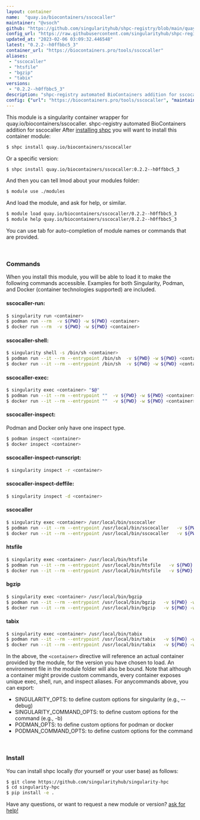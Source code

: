 ```yaml
---
layout: container
name:  "quay.io/biocontainers/sscocaller"
maintainer: "@vsoch"
github: "https://github.com/singularityhub/shpc-registry/blob/main/quay.io/biocontainers/sscocaller/container.yaml"
config_url: "https://raw.githubusercontent.com/singularityhub/shpc-registry/main/quay.io/biocontainers/sscocaller/container.yaml"
updated_at: "2023-02-06 03:09:32.446548"
latest: "0.2.2--h0ffbbc5_3"
container_url: "https://biocontainers.pro/tools/sscocaller"
aliases:
 - "sscocaller"
 - "htsfile"
 - "bgzip"
 - "tabix"
versions:
 - "0.2.2--h0ffbbc5_3"
description: "shpc-registry automated BioContainers addition for sscocaller"
config: {"url": "https://biocontainers.pro/tools/sscocaller", "maintainer": "@vsoch", "description": "shpc-registry automated BioContainers addition for sscocaller", "latest": {"0.2.2--h0ffbbc5_3": "sha256:becafe137af9922b3cb2f3594322b7ab6ebe8e3df2d7aea4bd3f427d222678ef"}, "tags": {"0.2.2--h0ffbbc5_3": "sha256:becafe137af9922b3cb2f3594322b7ab6ebe8e3df2d7aea4bd3f427d222678ef"}, "docker": "quay.io/biocontainers/sscocaller", "aliases": {"sscocaller": "/usr/local/bin/sscocaller", "htsfile": "/usr/local/bin/htsfile", "bgzip": "/usr/local/bin/bgzip", "tabix": "/usr/local/bin/tabix"}}
---
```


This module is a singularity container wrapper for quay.io/biocontainers/sscocaller.
shpc-registry automated BioContainers addition for sscocaller
After [installing shpc](#install) you will want to install this container module:


```bash
$ shpc install quay.io/biocontainers/sscocaller
```

Or a specific version:

```bash
$ shpc install quay.io/biocontainers/sscocaller:0.2.2--h0ffbbc5_3
```

And then you can tell lmod about your modules folder:

```bash
$ module use ./modules
```

And load the module, and ask for help, or similar.

```bash
$ module load quay.io/biocontainers/sscocaller/0.2.2--h0ffbbc5_3
$ module help quay.io/biocontainers/sscocaller/0.2.2--h0ffbbc5_3
```

You can use tab for auto-completion of module names or commands that are provided.

<br>

### Commands

When you install this module, you will be able to load it to make the following commands accessible.
Examples for both Singularity, Podman, and Docker (container technologies supported) are included.

#### sscocaller-run:

```bash
$ singularity run <container>
$ podman run --rm  -v ${PWD} -w ${PWD} <container>
$ docker run --rm  -v ${PWD} -w ${PWD} <container>
```

#### sscocaller-shell:

```bash
$ singularity shell -s /bin/sh <container>
$ podman run --it --rm --entrypoint /bin/sh  -v ${PWD} -w ${PWD} <container>
$ docker run --it --rm --entrypoint /bin/sh  -v ${PWD} -w ${PWD} <container>
```

#### sscocaller-exec:

```bash
$ singularity exec <container> "$@"
$ podman run --it --rm --entrypoint ""  -v ${PWD} -w ${PWD} <container> "$@"
$ docker run --it --rm --entrypoint ""  -v ${PWD} -w ${PWD} <container> "$@"
```

#### sscocaller-inspect:

Podman and Docker only have one inspect type.

```bash
$ podman inspect <container>
$ docker inspect <container>
```

#### sscocaller-inspect-runscript:

```bash
$ singularity inspect -r <container>
```

#### sscocaller-inspect-deffile:

```bash
$ singularity inspect -d <container>
```


#### sscocaller

```bash
$ singularity exec <container> /usr/local/bin/sscocaller
$ podman run --it --rm --entrypoint /usr/local/bin/sscocaller   -v ${PWD} -w ${PWD} <container> -c " $@"
$ docker run --it --rm --entrypoint /usr/local/bin/sscocaller   -v ${PWD} -w ${PWD} <container> -c " $@"
```


#### htsfile

```bash
$ singularity exec <container> /usr/local/bin/htsfile
$ podman run --it --rm --entrypoint /usr/local/bin/htsfile   -v ${PWD} -w ${PWD} <container> -c " $@"
$ docker run --it --rm --entrypoint /usr/local/bin/htsfile   -v ${PWD} -w ${PWD} <container> -c " $@"
```


#### bgzip

```bash
$ singularity exec <container> /usr/local/bin/bgzip
$ podman run --it --rm --entrypoint /usr/local/bin/bgzip   -v ${PWD} -w ${PWD} <container> -c " $@"
$ docker run --it --rm --entrypoint /usr/local/bin/bgzip   -v ${PWD} -w ${PWD} <container> -c " $@"
```


#### tabix

```bash
$ singularity exec <container> /usr/local/bin/tabix
$ podman run --it --rm --entrypoint /usr/local/bin/tabix   -v ${PWD} -w ${PWD} <container> -c " $@"
$ docker run --it --rm --entrypoint /usr/local/bin/tabix   -v ${PWD} -w ${PWD} <container> -c " $@"
```



In the above, the `<container>` directive will reference an actual container provided
by the module, for the version you have chosen to load. An environment file in the
module folder will also be bound. Note that although a container
might provide custom commands, every container exposes unique exec, shell, run, and
inspect aliases. For anycommands above, you can export:

 - SINGULARITY_OPTS: to define custom options for singularity (e.g., --debug)
 - SINGULARITY_COMMAND_OPTS: to define custom options for the command (e.g., -b)
 - PODMAN_OPTS: to define custom options for podman or docker
 - PODMAN_COMMAND_OPTS: to define custom options for the command

<br>

### Install

You can install shpc locally (for yourself or your user base) as follows:

```bash
$ git clone https://github.com/singularityhub/singularity-hpc
$ cd singularity-hpc
$ pip install -e .
```

Have any questions, or want to request a new module or version? [ask for help!](https://github.com/singularityhub/singularity-hpc/issues)